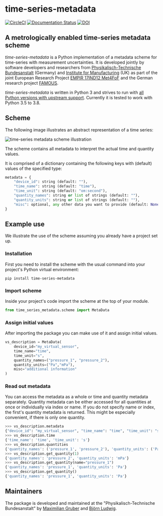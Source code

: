 # time-series-metadata

[![CircleCI](https://circleci.com/gh/PTB-M4D/time-series-metadata.svg?style=shield)](https://circleci.com/gh/PTB-M4D/time-series-metadata)
[![Documentation Status](https://readthedocs.org/projects/time-series-metadata/badge/?version=latest)](https://time-series-metadata.readthedocs.io/en/latest/)
[![DOI](https://zenodo.org/badge/DOI/10.5281/zenodo.3935860.svg)](https://doi.org/10.5281/zenodo.3935859)


## A metrologically enabled time-series metadata scheme

_time-series-metadata_ is a Python implementation of a metadata scheme for
time-series with measurement uncertainties. It is developed jointly by software
developers and researchers from
[Physikalisch-Technische Bundesanstalt](https://www.ptb.de) (Germany) and
[Institute for Manufacturing](https://www.ifm.eng.cam.ac.uk/) (UK) as part of the
joint European Research Project [EMPIR 17IND12 Met4FoF](https://met4fof.eu) and the
German research project [FAMOUS](https://famous-project.eu).

*time-series-metadata* is written in Python 3 and strives to run with
[all Python versions with upstream support](https://devguide.python.org/#status-of-python-branches).
Currently it is tested to work with Python 3.5 to 3.8.

## Scheme

The following image illustrates an abstract representation of a time series:

 ![time-series metadata scheme illustration](https://user-images.githubusercontent.com/50821607/80489031-8dac5000-895f-11ea-9b99-2add88c21d4b.png)
 
The scheme contains all metadata to interpret the actual time and quantity values.

It is comprised of a dictionary containing the following keys with (default) values of
the specified type:

```python
metadata = {
    "device_id": string (default: ""),
    "time_name": string (default: "time"),
    "time_unit": string (default: "om:second"),
    "quantity_names": string or list of strings (default: ""),
    "quantity_units": string or list of strings (default: ""),
    "misc": optional, any other data you want to provide (default: None),
}
```

## Example use

We illustrate the use of the scheme assuming you already have a project set up.

### Installation

First you need to install the scheme with the usual command into your project's
Python virtual environment:

```shell
pip install time-series-metadata
```

### Import scheme

Inside your project's code import the scheme at the top of your module.

```python
from time_series_metadata.scheme import MetaData
```

### Assign initial values

After importing the package you can make use of it and assign initial values.

```python
vs_description = MetaData(
    device_id="my_virtual_sensor",
    time_name="time",
    time_unit="s",
    quantity_names=("pressure_1", "pressure_2"),
    quantity_units=("Pa","mPa"),
    misc="additional information"
)
```

### Read out metadata

You can access the metadata as a whole or time and quantity metadata separately.
Quantity metadata can be either accessed for all quantities at once or individually via index
or name. If you do not specify name or index, the first's quantity metadata is returned.
This might be especially convenient, if there is only one quantity.

```python
>>> vs_description.metadata
{"device_id": "my_virtual_sensor", "time_name": "time", "time_unit": "s", "quantity_names": ["pressure_1", "pressure_2"], "quantity_units": ["Pa", "mPa"], "misc": None}
>>> vs_description.time
{'time_name': 'time', 'time_unit': 's'}
>>> vs_description.quantities
{'quantity_names': ('pressure_1', 'pressure_2'), 'quantity_units': ('Pa', 'mPa')}
>>> vs_description.get_quantity(1)
{'quantity_names': 'pressure_2', 'quantity_units': 'mPa'}
>>> vs_description.get_quantity(name="pressure_1")
{'quantity_names': 'pressure_1', 'quantity_units': 'Pa'}
>>> vs_description.get_quantity()
{'quantity_names': 'pressure_1', 'quantity_units': 'Pa'}
```

## Maintainers

The package is developed and maintained at the "Physikalisch-Technische Bundesanstalt"
by [Maximilian Gruber](https://github.com/mgrub) and [Björn Ludwig](https://github.com/BjoernLudwigPTB).
